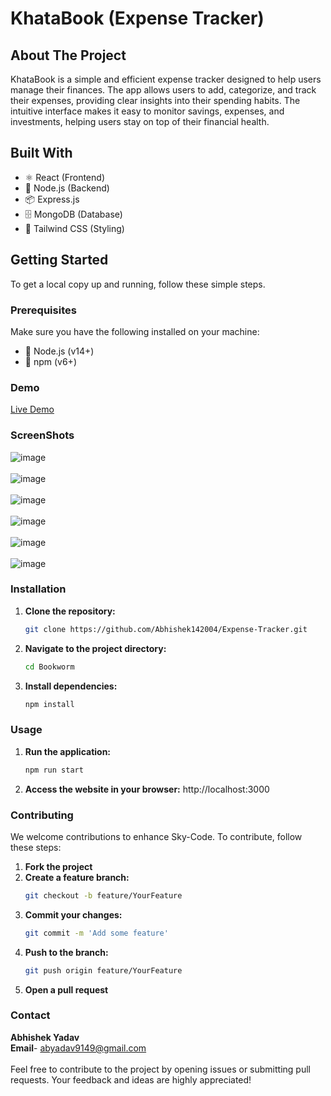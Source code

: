 # KhataBook (Expense Tracker)

## About The Project

KhataBook is a simple and efficient expense tracker designed to help users manage their finances. The app allows users to add, categorize, and track their expenses, providing clear insights into their spending habits. The intuitive interface makes it easy to monitor savings, expenses, and investments, helping users stay on top of their financial health.

## Built With

- ⚛️ React (Frontend)
- 🚀 Node.js (Backend)
- 📦 Express.js
- 🗄️ MongoDB (Database)
- 🎨 Tailwind CSS (Styling)

## Getting Started

To get a local copy up and running, follow these simple steps.

### Prerequisites

Make sure you have the following installed on your machine:

- 🚀 Node.js (v14+)
- 🔧 npm (v6+)

### Demo

<a href="https://khata-book.netlify.app/">Live Demo</a>


### ScreenShots

![image](https://github.com/user-attachments/assets/a6f4c88b-9714-40b8-a2ca-5b54585395fd)
<br><br>
![image](https://github.com/user-attachments/assets/382bf54f-a426-459c-87b5-30a885d4acb7)
<br><br>
![image](https://github.com/user-attachments/assets/410fbe10-0c0f-42ac-868c-079497a81f8a)
<br><br>
![image](https://github.com/user-attachments/assets/c81ff162-ef5e-4904-84a8-361cc7c20c85)
<br><br>
![image](https://github.com/user-attachments/assets/3f275b34-4423-40c3-b9a2-edb44f2e4d15)
<br><br>
![image](https://github.com/user-attachments/assets/5e678377-e622-4853-91b5-329aa39d24fd)



### Installation

1. **Clone the repository:**
   ```bash
   git clone https://github.com/Abhishek142004/Expense-Tracker.git
   
2. **Navigate to the project directory:**
   ```bash
   cd Bookworm

3. **Install dependencies:**
   ```bash
   npm install

### Usage

1. **Run the application:**
   ```bash
   npm run start

2. **Access the website in your browser:**
   <a> http://localhost:3000</a>


### Contributing

We welcome contributions to enhance Sky-Code. To contribute, follow these steps:

1. **Fork the project**<br>
2. **Create a feature branch:**
   ```bash
   git checkout -b feature/YourFeature
3. **Commit your changes:**
   ```bash
   git commit -m 'Add some feature'
4. **Push to the branch:**
   ```bash
   git push origin feature/YourFeature
5. **Open a pull request**

### Contact

**Abhishek Yadav**<br>
**Email**- abyadav9149@gmail.com
<br><br>
Feel free to contribute to the project by opening issues or submitting pull requests. Your feedback and ideas are highly appreciated!
